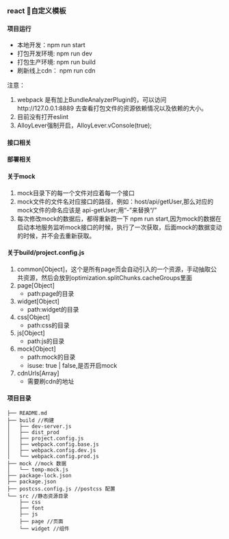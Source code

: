 ### react 自定义模板



#### 项目运行
* 本地开发：npm run start
* 打包开发环境: npm run dev
* 打包生产环境: npm run build
* 刷新线上cdn： npm run cdn

注意：
1. webpack 是有加上BundleAnalyzerPlugin的，可以访问http://127.0.0.1:8889 去查看打包文件的资源依赖情况以及依赖的大小。
2. 目前没有打开eslint
3. AlloyLever强制开启，AlloyLever.vConsole(true);

#### 接口相关
#### 部署相关

#### 关于mock
1. mock目录下的每一个文件对应着每一个接口
2. mock文件的文件名对应接口的路径，例如：host/api/getUser,那么对应的mock文件的命名应该是 api-getUser;用“-”来替换“/”
3. 每次修改mock的数据后，都得重新跑一下 npm run start,因为mock的数据在启动本地服务监听mock接口的时候，执行了一次获取，后面mock的数据变动的时候，并不会去重新获取。

#### 关于build/project.config.js
1. common[Object]，这个是所有page页会自动引入的一个资源，手动抽取公共资源，然后会放到optimization.splitChunks.cacheGroups里面
2. page[Object]
    * path:page的目录
3. widget[Object]
    * path:widget的目录
4. css[Object]
    * path:css的目录
5. js[Object]
    * path:js的目录
6. mock[Object]
    * path:mock的目录
    * isuse: true | false,是否开启mock
7. cdnUrls[Array]
    * 需要刷cdn的地址

#### 项目目录
```
├── README.md
├── build //构建
│   ├── dev-server.js
│   ├── dist_prod
│   ├── project.config.js
│   ├── webpack.config.base.js
│   ├── webpack.config.dev.js
│   └── webpack.config.prod.js
├── mock //mock 数据
│   └── temp-mock.js
├── package-lock.json
├── package.json
├── postcss.config.js //postcss 配置
└── src //静态资源目录
    ├── css
    ├── font
    ├── js
    ├── page //页面
    └── widget //组件
```


